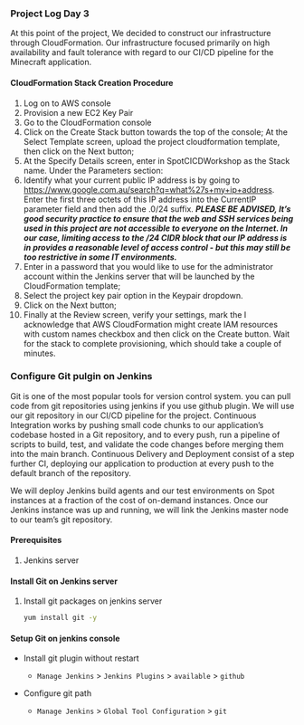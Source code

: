 ### Project Log Day 3
At this point of the project, We decided to construct our infrastructure through CloudFormation. Our infrastructure focused primarily on high availability and fault tolerance with regard to our CI/CD pipeline for the Minecraft application. 

#### CloudFormation Stack Creation Procedure
1. Log on to AWS console
2. Provision a new EC2 Key Pair
3. Go to the CloudFormation console
4. Click on the Create Stack button towards the top of the console; At the Select Template screen, upload the project cloudformation template, then click on the Next button;
5. At the Specify Details screen, enter in SpotCICDWorkshop as the Stack name. Under the Parameters section:
6. Identify what your current public IP address is by going to https://www.google.com.au/search?q=what%27s+my+ip+address. Enter the first three octets of this IP address into the CurrentIP parameter field and then add the .0/24 suffix. ***PLEASE BE ADVISED, It’s good security practice to ensure that the web and SSH services being used in this project are not accessible to everyone on the Internet. In our case, limiting access to the /24 CIDR block that our IP address is in provides a reasonable level of access control - but this may still be too restrictive in some IT environments.***
7. Enter in a password that you would like to use for the administrator account within the Jenkins server that will be launched by the CloudFormation template;
8. Select the project key pair option in the Keypair dropdown.
9. Click on the Next button;
10. Finally at the Review screen, verify your settings, mark the I acknowledge that AWS CloudFormation might create IAM resources with custom names checkbox and then click on the Create button. Wait for the stack to complete provisioning, which should take a couple of minutes.

### Configure Git pulgin on Jenkins
Git is one of the most popular tools for version control system. you can pull code from git repositories using jenkins if you use github plugin. We will use our git repository in our CI/CD pipeline for the project. Continuous Integration works by pushing small code chunks to our application’s codebase hosted in a Git repository, and to every push, run a pipeline of scripts to build, test, and validate the code changes before merging them into the main branch. Continuous Delivery and Deployment consist of a step further CI, deploying our application to production at every push to the default branch of the repository.

We will deploy Jenkins build agents and our test environments on Spot instances at a fraction of the cost of on-demand instances. Once our Jenkins instance was up and running, we will link the Jenkins master node to our team’s git repository.

#### Prerequisites
1. Jenkins server 

#### Install Git on Jenkins server
1. Install git packages on jenkins server
   ```sh
   yum install git -y
   ```

#### Setup Git on jenkins console
- Install git plugin without restart  
  - `Manage Jenkins` > `Jenkins Plugins` > `available` > `github`

- Configure git path
  - `Manage Jenkins` > `Global Tool Configuration` > `git`

